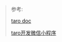 



> 参考:
>
> [taro doc](https://taro-docs.jd.com/taro/docs/2.2.11/README)
>
> [taro开发微信小程序](https://blog.csdn.net/museions/article/details/84132708)
>
> 